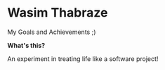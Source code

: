 Wasim Thabraze
===============

My Goals and Achievements ;)

<b>What's this?</b>


An experiment in treating life like a software project!
